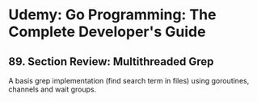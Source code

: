 # Udemy: Go Programming: The Complete Developer's Guide

## 89. Section Review: Multithreaded Grep

A basis grep implementation (find search term in files) using goroutines, channels and wait groups.
